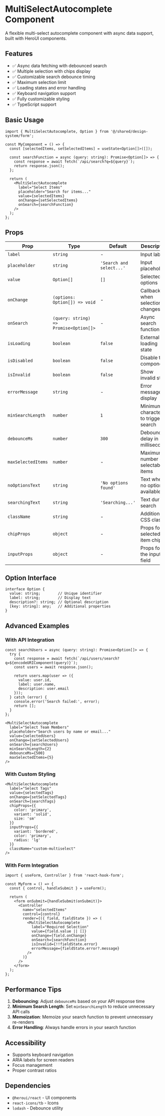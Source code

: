 # MultiSelectAutocomplete Component

A flexible multi-select autocomplete component with async data support, built with HeroUI components.

## Features

- ✅ Async data fetching with debounced search
- ✅ Multiple selection with chips display
- ✅ Customizable search debounce timing
- ✅ Maximum selection limit
- ✅ Loading states and error handling
- ✅ Keyboard navigation support
- ✅ Fully customizable styling
- ✅ TypeScript support

## Basic Usage

```tsx
import { MultiSelectAutocomplete, Option } from '@/shared/design-system/form';

const MyComponent = () => {
  const [selectedItems, setSelectedItems] = useState<Option[]>([]);

  const searchFunction = async (query: string): Promise<Option[]> => {
    const response = await fetch(`/api/search?q=${query}`);
    return response.json();
  };

  return (
    <MultiSelectAutocomplete
      label="Select Items"
      placeholder="Search for items..."
      value={selectedItems}
      onChange={setSelectedItems}
      onSearch={searchFunction}
    />
  );
};
```

## Props

| Prop | Type | Default | Description |
|------|------|---------|-------------|
| `label` | `string` | - | Input label |
| `placeholder` | `string` | `'Search and select...'` | Input placeholder |
| `value` | `Option[]` | `[]` | Selected options |
| `onChange` | `(options: Option[]) => void` | - | Callback when selection changes |
| `onSearch` | `(query: string) => Promise<Option[]>` | - | Async search function |
| `isLoading` | `boolean` | `false` | External loading state |
| `isDisabled` | `boolean` | `false` | Disable the component |
| `isInvalid` | `boolean` | `false` | Show invalid state |
| `errorMessage` | `string` | - | Error message to display |
| `minSearchLength` | `number` | `1` | Minimum characters to trigger search |
| `debounceMs` | `number` | `300` | Debounce delay in milliseconds |
| `maxSelectedItems` | `number` | - | Maximum number of selectable items |
| `noOptionsText` | `string` | `'No options found'` | Text when no options available |
| `searchingText` | `string` | `'Searching...'` | Text during search |
| `className` | `string` | - | Additional CSS classes |
| `chipProps` | `object` | - | Props for selected item chips |
| `inputProps` | `object` | - | Props for the input field |

## Option Interface

```tsx
interface Option {
  value: string;        // Unique identifier
  label: string;        // Display text
  description?: string; // Optional description
  [key: string]: any;   // Additional properties
}
```

## Advanced Examples

### With API Integration

```tsx
const searchUsers = async (query: string): Promise<Option[]> => {
  try {
    const response = await fetch(`/api/users/search?q=${encodeURIComponent(query)}`);
    const users = await response.json();
    
    return users.map(user => ({
      value: user.id,
      label: user.name,
      description: user.email
    }));
  } catch (error) {
    console.error('Search failed:', error);
    return [];
  }
};

<MultiSelectAutocomplete
  label="Select Team Members"
  placeholder="Search users by name or email..."
  value={selectedUsers}
  onChange={setSelectedUsers}
  onSearch={searchUsers}
  minSearchLength={2}
  debounceMs={500}
  maxSelectedItems={5}
/>
```

### With Custom Styling

```tsx
<MultiSelectAutocomplete
  label="Select Tags"
  value={selectedTags}
  onChange={setSelectedTags}
  onSearch={searchTags}
  chipProps={{
    color: 'primary',
    variant: 'solid',
    size: 'sm'
  }}
  inputProps={{
    variant: 'bordered',
    color: 'primary',
    radius: 'lg'
  }}
  className="custom-multiselect"
/>
```

### With Form Integration

```tsx
import { useForm, Controller } from 'react-hook-form';

const MyForm = () => {
  const { control, handleSubmit } = useForm();

  return (
    <form onSubmit={handleSubmit(onSubmit)}>
      <Controller
        name="selectedItems"
        control={control}
        render={({ field, fieldState }) => (
          <MultiSelectAutocomplete
            label="Required Selection"
            value={field.value || []}
            onChange={field.onChange}
            onSearch={searchFunction}
            isInvalid={!!fieldState.error}
            errorMessage={fieldState.error?.message}
          />
        )}
      />
    </form>
  );
};
```

## Performance Tips

1. **Debouncing**: Adjust `debounceMs` based on your API response time
2. **Minimum Search Length**: Set `minSearchLength` to reduce unnecessary API calls
3. **Memoization**: Memoize your search function to prevent unnecessary re-renders
4. **Error Handling**: Always handle errors in your search function

## Accessibility

- Supports keyboard navigation
- ARIA labels for screen readers
- Focus management
- Proper contrast ratios

## Dependencies

- `@heroui/react` - UI components
- `react-icons/tb` - Icons
- `lodash` - Debounce utility